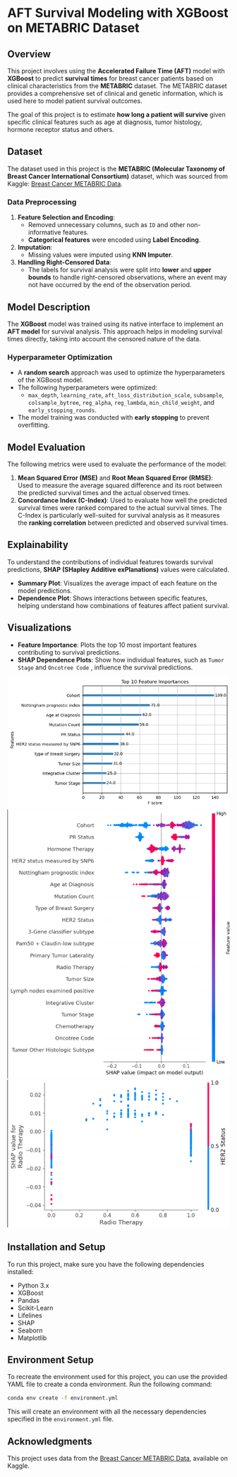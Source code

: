 # AFT Survival Modeling with XGBoost on METABRIC Dataset

## Overview

This project involves using the **Accelerated Failure Time (AFT)** model with **XGBoost** to predict **survival times** for breast cancer patients based on clinical characteristics from the **METABRIC** dataset. The METABRIC dataset provides a comprehensive set of clinical and genetic information, which is used here to model patient survival outcomes.

The goal of this project is to estimate **how long a patient will survive** given specific clinical features such as age at diagnosis, tumor histology, hormone receptor status and others.&#x20;

## Dataset

The dataset used in this project is the **METABRIC (Molecular Taxonomy of Breast Cancer International Consortium)** dataset, which was sourced from Kaggle: [Breast Cancer METABRIC Data](https://www.kaggle.com/code/alexandervc/breast-cancer-metabric-data-survival-curves/notebook).

### Data Preprocessing

1. **Feature Selection and Encoding**:
   - Removed unnecessary columns, such as `ID` and other non-informative features.
   - **Categorical features** were encoded using **Label Encoding**.
2. **Imputation**:
   - Missing values were imputed using **KNN Imputer**.
3. **Handling Right-Censored Data**:
   - The labels for survival analysis were split into **lower** and **upper bounds** to handle right-censored observations, where an event may not have occurred by the end of the observation period.

## Model Description

The **XGBoost** model was trained using its native interface to implement an **AFT model** for survival analysis. This approach helps in modeling survival times directly, taking into account the censored nature of the data.

### Hyperparameter Optimization

- A **random search** approach was used to optimize the hyperparameters of the XGBoost model.
- The following hyperparameters were optimized:
  - `max_depth`, `learning_rate`, `aft_loss_distribution_scale`, `subsample`, `colsample_bytree`, `reg_alpha`, `reg_lambda`, `min_child_weight`, and `early_stopping_rounds`.
- The model training was conducted with **early stopping** to prevent overfitting.

## Model Evaluation

The following metrics were used to evaluate the performance of the model:

1. **Mean Squared Error (MSE)** and **Root Mean Squared Error (RMSE)**: Used to measure the average squared difference and its root between the predicted survival times and the actual observed times.
2. **Concordance Index (C-Index)**: Used to evaluate how well the predicted survival times were ranked compared to the actual survival times. The C-Index is particularly well-suited for survival analysis as it measures the **ranking correlation** between predicted and observed survival times.

## Explainability

To understand the contributions of individual features towards survival predictions, **SHAP (SHapley Additive exPlanations)** values were calculated.

- **Summary Plot**: Visualizes the average impact of each feature on the model predictions.
- **Dependence Plot**: Shows interactions between specific features, helping understand how combinations of features affect patient survival.

## Visualizations

- **Feature Importance**: Plots the top 10 most important features contributing to survival predictions.
- **SHAP Dependence Plots**: Show how individual features, such as `Tumor Stage` and `Oncotree Code` , influence the survival predictions.

![](https://github.com/RamyGadalla/XGBoost_AcceleratedFailureTime_METABRIC_BC/blob/main/images/features%20importance.png)
![](https://github.com/RamyGadalla/XGBoost_AcceleratedFailureTime_METABRIC_BC/blob/main/images/SHAP%20explainer.png)
![](https://github.com/RamyGadalla/XGBoost_AcceleratedFailureTime_METABRIC_BC/blob/main/images/Dependence.png)

## Installation and Setup

To run this project, make sure you have the following dependencies installed:

- Python 3.x
- XGBoost
- Pandas
- Scikit-Learn
- Lifelines
- SHAP
- Seaborn
- Matplotlib



## Environment Setup

To recreate the environment used for this project, you can use the provided YAML file to create a conda environment. Run the following command:

```sh
conda env create -f environment.yml
```

This will create an environment with all the necessary dependencies specified in the `environment.yml` file.

## Acknowledgments

This project uses data from the [Breast Cancer METABRIC Data](https://www.kaggle.com/code/alexandervc/breast-cancer-metabric-data-survival-curves/notebook), available on Kaggle.
